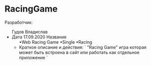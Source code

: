 # RacingGame
Разработчик:
<ul>
Гудов Владислав
<li>
Дата 17.09.2020
Название 
<ul>
•Web Racing Game
•Single
•Racing
<li>
Краткое описание и действия:
` "Racing Game" игра которая может быть встроена в сайт
или работать как отдельное приложение `

